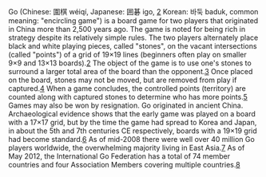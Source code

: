 Go (Chinese: 圍棋 wéiqí, Japanese: 囲碁 igo, [2](nb.md) Korean: 바둑 baduk, common meaning: "encircling game") is a board game for two players that originated in China more than 2,500 years ago. The game is noted for being rich in strategy despite its relatively simple rules.
The two players alternately place black and white playing pieces, called "stones", on the vacant intersections (called "points") of a grid of 19×19 lines (beginners often play on smaller 9×9 and 13×13 boards).[2](2.md) The object of the game is to use one's stones to surround a larger total area of the board than the opponent.[3](3.md) Once placed on the board, stones may not be moved, but are removed from play if captured.[4](4.md) When a game concludes, the controlled points (territory) are counted along with captured stones to determine who has more points.[5](5.md) Games may also be won by resignation.
Go originated in ancient China. Archaeological evidence shows that the early game was played on a board with a 17×17 grid, but by the time the game had spread to Korea and Japan, in about the 5th and 7th centuries CE respectively, boards with a 19×19 grid had become standard.[6](6.md)
As of mid-2008 there were well over 40 million Go players worldwide, the overwhelming majority living in East Asia.[7](7.md) As of May 2012, the International Go Federation has a total of 74 member countries and four Association Members covering multiple countries.[8](8.md)